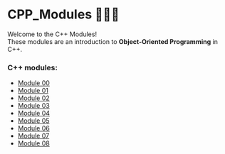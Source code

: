 # CPP_Modules 🌊➕➕

Welcome to the C++ Modules! <br>
These modules are an introduction to **Object-Oriented Programming** in C++.

### C++ modules:

- [Module 00]() 
- [Module 01]() 
- [Module 02]() 
- [Module 03]() 
- [Module 04]() 
- [Module 05]() 
- [Module 06]() 
- [Module 07]() 
- [Module 08]()
